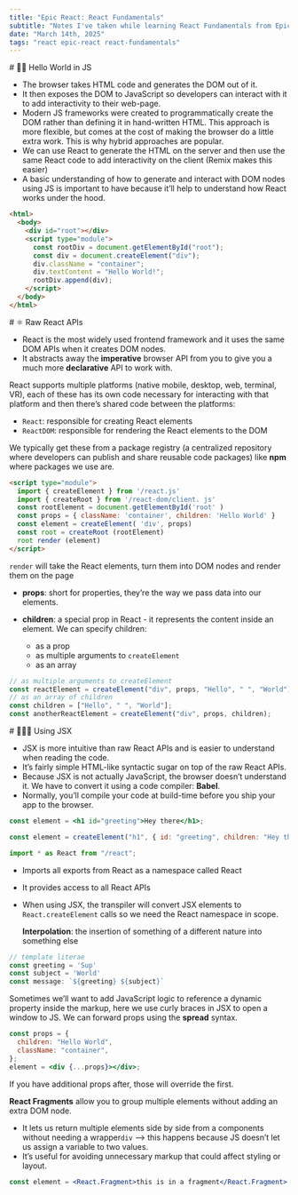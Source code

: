 ```yaml
---
title: "Epic React: React Fundamentals"
subtitle: "Notes I've taken while learning React Fundamentals from Epic React by Kent C. Dodds."
date: "March 14th, 2025"
tags: "react epic-react react-fundamentals"
---
```


<section>
# 👋🏻 Hello World in JS

- The browser <span>takes HTML code and generates the DOM out of it.</span>
- It then <span>exposes the DOM to JavaScript</span> so developers can interact with it to add interactivity to their web-page.
- Modern JS frameworks were created to programmatically create the DOM rather than defining it in hand-written HTML. This approach is more flexible, but comes at the cost of making the browser do a little extra work. This is why hybrid approaches are popular.
- We can use React to <span>generate the HTML on the server and then use the same React code to add interactivity on the client</span> (Remix makes this easier)
- A basic understanding of how to generate and interact with DOM nodes using JS is important to have because it’ll help to understand how React works under the hood.

```html
<html>
  <body>
    <div id="root"></div>
    <script type="module">
      const rootDiv = document.getElementById("root");
      const div = document.createElement("div");
      div.className = "container";
      div.textContent = "Hello World!";
      rootDiv.append(div);
    </script>
  </body>
</html>
```

</section>
<section>
# ⚛️ Raw React APIs

- React is the most widely used frontend framework and it <span>uses the same DOM APIs when it creates DOM nodes.</span>
- It abstracts away the **imperative** browser API from you to give you a much more **declarative** API to work with.

React <span>supports multiple platforms</span> (native mobile, desktop, web, terminal, VR), each of these has its own code necessary for interacting with that platform and then there’s shared code between the platforms:

- `React`: responsible for creating React elements
- `ReactDOM`: responsible for rendering the React elements to the DOM

We typically get these from a package registry (a centralized repository where developers can publish and share reusable code packages) like **npm** where packages we use are.

```html
<script type="module">
  import { createElement } from '/react.js'
  import { createRoot } from '/react-dom/client. js'
  const rootElement = document.getElementById('root' )
  const props = { className: 'container', children: 'Hello World' }
  const element = createElement( 'div', props)
  const root = createRoot (rootElement)
  root render (element)
</script>
```

`render` will take the React elements, turn them into DOM nodes and render them on the page

- **props**: short for properties, they’re the way <span>we pass data into our elements.</span>

- **children**: a special prop in React - it <span>represents the content inside an element</span>. We can specify children:

  - as a prop
  - as multiple arguments to `createElement`
  - as an array

```js
// as multiple arguments to createElement
const reactElement = createElement("div", props, "Hello", " ", "World");
// as an array of children
const children = ["Hello", " ", "World"];
const anotherReactElement = createElement("div", props, children);
```

</section>
<section>
# 👩🏻‍💻 Using JSX

- JSX is more intuitive than raw React APIs and is easier to understand when reading the code.
- It’s fairly simple <span>HTML-like syntactic sugar on top of the raw React APIs.</span>
- Because JSX is not actually JavaScript, the browser doesn’t understand it. We have to convert it using a code compiler: **Babel**.
- Normally, you’ll compile your code at build-time before you ship your app to the browser.

```jsx
const element = <h1 id="greeting">Hey there</h1>;

const element = createElement("h1", { id: "greeting", children: "Hey there" });
```

```js
import * as React from "/react";
```

- Imports all exports from React as a namespace called React
- It provides access to all React APIs
- When using JSX, the transpiler will convert JSX elements to `React.createElement` calls so we need the React namespace in scope.

  **Interpolation**: the insertion of something of a different nature into something else

```js
// template literae
const greeting = 'Sup'
const subject = 'World'
const message: `${greeting} ${subject}`
```

Sometimes we’ll want to add JavaScript logic to reference a dynamic property inside the markup, here we use curly braces in JSX to open a window to JS.
We can forward props using the **spread** syntax.

```jsx
const props = {
  children: "Hello World",
  className: "container",
};
element = <div {...props}></div>;
```

If you have additional props after, those will override the first.

**React Fragments** allow you to group multiple elements without adding an extra DOM node.

- It lets us return multiple elements side by side from a components without needing a wrapper`div` —> this happens because JS doesn’t let us assign a variable to two values.
- It’s useful for avoiding unnecessary markup that could affect styling or layout.

```jsx
const element = <React.Fragment>this is in a fragment</React.Fragment>;
```

</section>
